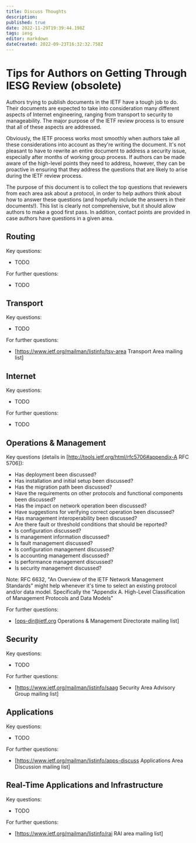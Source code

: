 ```yaml
---
title: Discuss Thoughts
description: 
published: true
date: 2022-11-29T19:39:44.198Z
tags: iesg
editor: markdown
dateCreated: 2022-09-23T16:32:32.758Z
---
```


# Tips for Authors on Getting Through IESG Review (obsolete)
Authors trying to publish documents in the IETF have a tough job to do.  Their documents are expected to take into consideration many different aspects of Internet engineering, ranging from transport to security to manageability.  The major purpose of the IETF review process is to ensure that all of these aspects are addressed.

Obviously, the IETF process works most smoothly when authors take all these considerations into account as they're writing the document.  It's not pleasant to have to rewrite an entire document to address a security issue, especially after months of working group process.  If authors can be made aware of the high-level points they need to address, however, they can be proactive in ensuring that they address the questions that are likely to arise during the IETF review process.

The purpose of this document is to collect the top questions that reviewers from each area ask about a protocol, in order to help authors think about how to answer these questions (and hopefully include the answers in their documents!).  This list is clearly not comprehensive, but it should allow authors to make a good first pass.  In addition, contact points are provided in case authors have questions in a given area.


## Routing 

Key questions:
 * TODO

For further questions:
 * TODO

## Transport 

Key questions:
 * TODO

For further questions:
 * [https://www.ietf.org/mailman/listinfo/tsv-area Transport Area mailing list]

## Internet 

Key questions:
 * TODO

For further questions:
 * TODO

## Operations & Management 

Key questions (details in [http://tools.ietf.org/html/rfc5706#appendix-A RFC 5706]):
 * Has deployment been discussed?
 * Has installation and initial setup been discussed?
 * Has the migration path been discussed?
 * Have the requirements on other protocols and functional components been discussed?
 * Has the impact on network operation been discussed?
 * Have suggestions for verifying correct operation been discussed?
 * Has management interoperability been discussed?
 * Are there fault or threshold conditions that should be reported?
 * Is configuration discussed?
 * Is management information discussed?
 * Is fault management discussed? 
 * Is configuration management discussed? 
 * Is accounting management discussed? 
 * Is performance management discussed? 
 * Is security management discussed?

Note: RFC 6632, "An Overview of the IETF Network Management Standards" might help whenever it's time to select an existing protocol and/or data model. Specifically the "Appendix A. High-Level Classification of Management Protocols and Data Models"

For further questions:
 * [ops-dir@ietf.org Operations & Management Directorate mailing list]

## Security 

Key questions:
 * TODO

For further questions:
 * [https://www.ietf.org/mailman/listinfo/saag Security Area Advisory Group mailing list]

## Applications 

Key questions:
 * TODO

For further questions:
 * [https://www.ietf.org/mailman/listinfo/apps-discuss Applications Area Discussion mailing list]

## Real-Time Applications and Infrastructure 

Key questions:
 * TODO

For further questions:
 * [https://www.ietf.org/mailman/listinfo/rai RAI area mailing list]